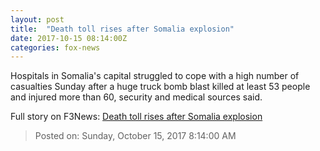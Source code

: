 ```yaml
---
layout: post
title:  "Death toll rises after Somalia explosion"
date: 2017-10-15 08:14:00Z
categories: fox-news
---
```


Hospitals in Somalia's capital struggled to cope with a high number of casualties Sunday after a huge truck bomb blast killed at least 53 people and injured more than 60, security and medical sources said.


Full story on F3News: [Death toll rises after Somalia explosion](http://www.f3nws.com/n/AftZnD)

> Posted on: Sunday, October 15, 2017 8:14:00 AM
